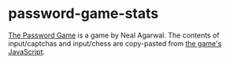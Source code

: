 # password-game-stats
[The Password Game](https://neal.fun/password-game/) is a game by Neal Agarwal. The contents of input/captchas and input/chess are copy-pasted from [the game's JavaScript](https://neal.fun/_nuxt/3da6b5d.js).
